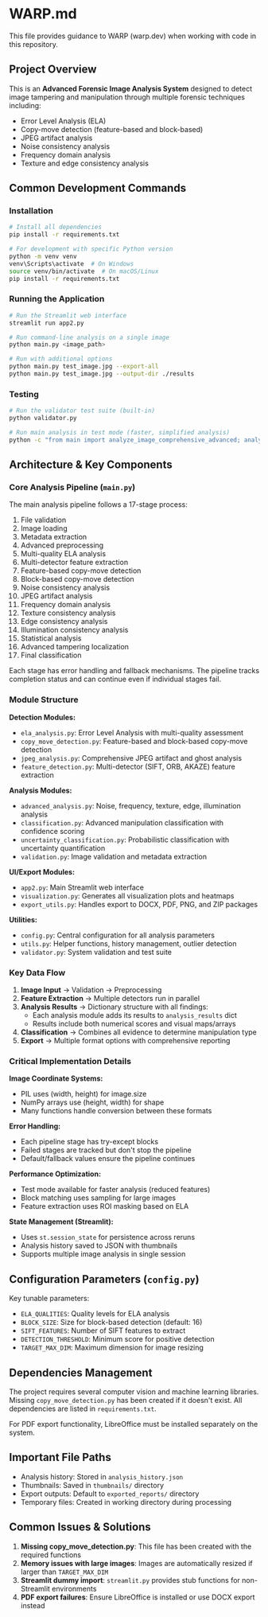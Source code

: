 # WARP.md

This file provides guidance to WARP (warp.dev) when working with code in this repository.

## Project Overview

This is an **Advanced Forensic Image Analysis System** designed to detect image tampering and manipulation through multiple forensic techniques including:
- Error Level Analysis (ELA)
- Copy-move detection (feature-based and block-based)
- JPEG artifact analysis
- Noise consistency analysis
- Frequency domain analysis
- Texture and edge consistency analysis

## Common Development Commands

### Installation
```bash
# Install all dependencies
pip install -r requirements.txt

# For development with specific Python version
python -m venv venv
venv\Scripts\activate  # On Windows
source venv/bin/activate  # On macOS/Linux
pip install -r requirements.txt
```

### Running the Application

```bash
# Run the Streamlit web interface
streamlit run app2.py

# Run command-line analysis on a single image
python main.py <image_path>

# Run with additional options
python main.py test_image.jpg --export-all
python main.py test_image.jpg --output-dir ./results
```

### Testing
```bash
# Run the validator test suite (built-in)
python validator.py

# Run main analysis in test mode (faster, simplified analysis)
python -c "from main import analyze_image_comprehensive_advanced; analyze_image_comprehensive_advanced('test_image.jpg', test_mode=True)"
```

## Architecture & Key Components

### Core Analysis Pipeline (`main.py`)
The main analysis pipeline follows a 17-stage process:
1. File validation
2. Image loading
3. Metadata extraction
4. Advanced preprocessing
5. Multi-quality ELA analysis
6. Multi-detector feature extraction
7. Feature-based copy-move detection
8. Block-based copy-move detection
9. Noise consistency analysis
10. JPEG artifact analysis
11. Frequency domain analysis
12. Texture consistency analysis
13. Edge consistency analysis
14. Illumination consistency analysis
15. Statistical analysis
16. Advanced tampering localization
17. Final classification

Each stage has error handling and fallback mechanisms. The pipeline tracks completion status and can continue even if individual stages fail.

### Module Structure

**Detection Modules:**
- `ela_analysis.py`: Error Level Analysis with multi-quality assessment
- `copy_move_detection.py`: Feature-based and block-based copy-move detection
- `jpeg_analysis.py`: Comprehensive JPEG artifact and ghost analysis
- `feature_detection.py`: Multi-detector (SIFT, ORB, AKAZE) feature extraction

**Analysis Modules:**
- `advanced_analysis.py`: Noise, frequency, texture, edge, illumination analysis
- `classification.py`: Advanced manipulation classification with confidence scoring
- `uncertainty_classification.py`: Probabilistic classification with uncertainty quantification
- `validation.py`: Image validation and metadata extraction

**UI/Export Modules:**
- `app2.py`: Main Streamlit web interface
- `visualization.py`: Generates all visualization plots and heatmaps
- `export_utils.py`: Handles export to DOCX, PDF, PNG, and ZIP packages

**Utilities:**
- `config.py`: Central configuration for all analysis parameters
- `utils.py`: Helper functions, history management, outlier detection
- `validator.py`: System validation and test suite

### Key Data Flow

1. **Image Input** → Validation → Preprocessing
2. **Feature Extraction** → Multiple detectors run in parallel
3. **Analysis Results** → Dictionary structure with all findings:
   - Each analysis module adds its results to `analysis_results` dict
   - Results include both numerical scores and visual maps/arrays
4. **Classification** → Combines all evidence to determine manipulation type
5. **Export** → Multiple format options with comprehensive reporting

### Critical Implementation Details

**Image Coordinate Systems:**
- PIL uses (width, height) for image.size
- NumPy arrays use (height, width) for shape
- Many functions handle conversion between these formats

**Error Handling:**
- Each pipeline stage has try-except blocks
- Failed stages are tracked but don't stop the pipeline
- Default/fallback values ensure the pipeline continues

**Performance Optimization:**
- Test mode available for faster analysis (reduced features)
- Block matching uses sampling for large images
- Feature extraction uses ROI masking based on ELA

**State Management (Streamlit):**
- Uses `st.session_state` for persistence across reruns
- Analysis history saved to JSON with thumbnails
- Supports multiple image analysis in single session

## Configuration Parameters (`config.py`)

Key tunable parameters:
- `ELA_QUALITIES`: Quality levels for ELA analysis
- `BLOCK_SIZE`: Size for block-based detection (default: 16)
- `SIFT_FEATURES`: Number of SIFT features to extract
- `DETECTION_THRESHOLD`: Minimum score for positive detection
- `TARGET_MAX_DIM`: Maximum dimension for image resizing

## Dependencies Management

The project requires several computer vision and machine learning libraries. Missing `copy_move_detection.py` has been created if it doesn't exist. All dependencies are listed in `requirements.txt`.

For PDF export functionality, LibreOffice must be installed separately on the system.

## Important File Paths

- Analysis history: Stored in `analysis_history.json`
- Thumbnails: Saved in `thumbnails/` directory
- Export outputs: Default to `exported_reports/` directory
- Temporary files: Created in working directory during processing

## Common Issues & Solutions

1. **Missing copy_move_detection.py**: This file has been created with the required functions
2. **Memory issues with large images**: Images are automatically resized if larger than `TARGET_MAX_DIM`
3. **Streamlit dummy import**: `streamlit.py` provides stub functions for non-Streamlit environments
4. **PDF export failures**: Ensure LibreOffice is installed or use DOCX export instead